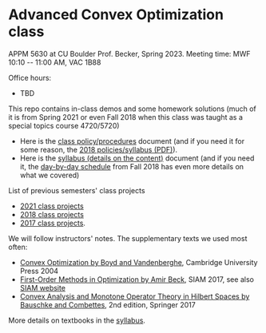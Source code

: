 # Advanced Convex Optimization class
APPM 5630 at CU Boulder
Prof. Becker, Spring 2023. Meeting time: MWF 10:10 -- 11:00 AM, VAC 1B88

Office hours:
- TBD

This repo contains in-class demos and some homework solutions (much of it is from Spring 2021 or even Fall 2018 when this class was taught as a special topics course 4720/5720)

- Here is the [class policy/procedures](policies.md) document (and if you need it for some reason, the [2018 policies/syllabus (PDF)](APPM4720_5720_Fall2018_Syllabus.pdf)).
- Here is the [syllabus (details on the content)](syllabus.md) document (and if you need it, the [day-by-day schedule](Fall2018_day-by-day_schedule.pdf) from Fall 2018 has even more details on what we covered)

List of previous semesters' class projects
- [2021 class projects](SlideshowAllPresentations_5630_Spring21.pdf)
- [2018 class projects](SlideshowAllPresentations_4720Fall18.pdf)
- [2017 class projects](https://amath.colorado.edu/faculty/becker/SlideshowAllPresentations_4720Spr17.pdf).  

We will follow instructors' notes. The supplementary texts we used most often:
- [Convex Optimization by Boyd and Vandenberghe](http://www.stanford.edu/~boyd/cvxbook/), Cambridge University Press 2004
- [First-Order Methods in Optimization by Amir Beck](https://epubs.siam.org/doi/book/10.1137/1.9781611974997), SIAM 2017, see also [SIAM website](http://bookstore.siam.org/mo25/)
- [Convex Analysis and Monotone Operator Theory in Hilbert Spaces by Bauschke and Combettes](https://link.springer.com/book/10.1007%2F978-3-319-48311-5), 2nd edition, Springer 2017

More details on textbooks in the [syllabus](syllabus.md).
